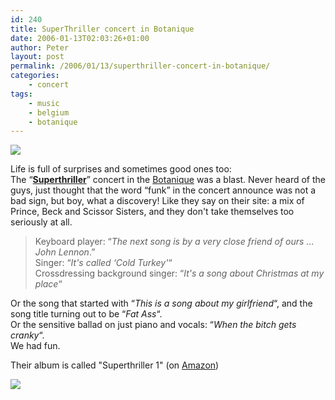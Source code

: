 ```yaml
---
id: 240
title: SuperThriller concert in Botanique
date: 2006-01-13T02:03:26+01:00
author: Peter
layout: post
permalink: /2006/01/13/superthriller-concert-in-botanique/
categories:
    - concert
tags:
    - music
    - belgium
    - botanique
---
```

![](http://static.flickr.com/39/85815230_86792d2d71.jpg)

Life is full of surprises and sometimes good ones too:  
The &#8220;[**Superthriller**](http://www.superthriller.co.uk/)&#8221; concert in the [Botanique](http://www.botanique.be/index.asp) was a blast. Never heard of the guys, just thought that the word &#8220;funk&#8221; in the concert announce was not a bad sign, but boy, what a discovery! Like they say on their site: a mix of Prince, Beck and Scissor Sisters, and they don't take themselves too seriously at all.

> Keyboard player: &#8220;_The next song is by a very close friend of ours &#8230; John Lennon_.&#8221;  
> Singer: &#8220;_It's called &#8216;Cold Turkey'_&#8220;  
> Crossdressing background singer: &#8220;_It's a song about Christmas at my place_&#8220;

Or the song that started with &#8220;_This is a song about my girlfriend_&#8220;, and the song title turning out to be &#8220;_Fat Ass_&#8220;.  
Or the sensitive ballad on just piano and vocals: &#8220;_When the bitch gets cranky_&#8220;.  
We had fun.

Their album is called "Superthriller 1" (on  [Amazon](https://www.amazon.co.uk/gp/product/B0009OJAEO))  

![](https://images-na.ssl-images-amazon.com/images/I/612II56BZ7L._AC_.jpg)

